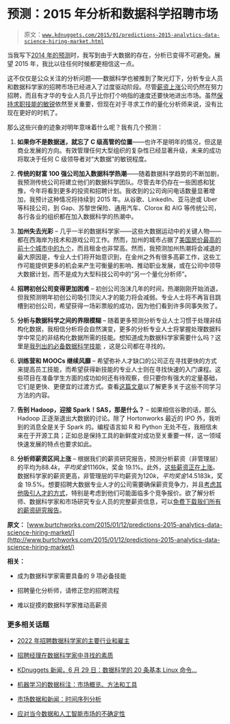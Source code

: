 # 预测：2015 年分析和数据科学招聘市场

> 原文：[`www.kdnuggets.com/2015/01/predictions-2015-analytics-data-science-hiring-market.html`](https://www.kdnuggets.com/2015/01/predictions-2015-analytics-data-science-hiring-market.html)

当我写下[2014 年的预测](http://www.burtchworks.com/2014/01/22/my-predictions-for-the-2014-analytics-hiring-market/)时，我写到由于大数据的存在，分析已变得不可避免。展望 2015 年，我比以往任何时候都更相信这一点。

这不仅仅是公众关注的分析问题——数据科学也被推到了聚光灯下，分析专业人员和数据科学家的招聘市场已经进入了过度驱动阶段。尽管[薪资上涨](http://www.burtchworks.com/big-data-analyst-salary/big-data-career-tips/the-burtch-works-study/)公司仍然在努力招聘，而且有才华的专业人员几乎比你打个响指的速度还要快地进出市场。虽然[保持求职技能的敏锐](http://www.burtchworks.com/2014/12/08/8-biggest-job-search-mistakes-quants-still-making/)依然至关重要，但现在对于寻求工作的量化分析师来说，没有比现在更好的时机了。

那么这些兴奋的迹象对明年意味着什么呢？我有几个预测：

1.  **如果你不是数据迷，就忘了 C 级高管的位置**——也许不是明年的情况，但这是商业发展的方向。有效管理任何大型组织的复杂性已经显著升级，未来的成功将取决于任何 C 级领导者对“大数据”的敏锐程度。

1.  **传统的财富 100 强公司加入数据科学热潮**——随着数据科学趋势的不断加剧，我预测传统公司将建立他们的数据科学团队。尽管去年仍存在一些困惑和犹豫，今年将看到更多的投资和招聘计划。我收到的公司询问电话数量显著增加，我预计这种情况将持续到 2015 年。从谷歌、LinkedIn、亚马逊或 Uber 等科技公司，到 Gap、苏黎世保险、通用汽车、Clorox 和 AIG 等传统公司，各行各业的组织都在加入数据科学的热潮中。

1.  **加州失去光彩** – 几乎一半的数据科学家——这些大数据运动中的关键人物——都在西海岸为技术和游戏公司工作。然而，加州的城市占据了[美国房价最高的前十个城市中的九个](http://www.bostonglobe.com/business/2014/11/12/outside-california-america-priciest-houses-are-wellesley/6DHPR1RJBip1w56Pha5O6K/story.html)，而且租金也非常高。然而，我预测加州热潮将会减退的最大原因是，专业人士们将开始意识到，在金州之外有很多高薪工作，这些工作可能提供更多的机会来产生可衡量的影响、推动职业发展，或在公司中领导大数据计划，而不是成为大型科技公司中的“另一个量化分析师”。

1.  **招聘初创公司变得更加困难** – 初创公司泡沫几年的时间，热潮刚刚开始消退，但我预测明年初创公司吸引顶尖人才的能力将会减弱。专业人士将不再盲目跳槽到初创公司，希望获得一场彩票般的成功，因为他们看到许多同事失败了。

1.  **分析与数据科学之间的界限模糊** – 随着更多预测分析专业人士习惯于处理非结构化数据，我相信分析将会自然演变，更多的分析专业人士将掌握处理数据科学中常见的非结构化数据所需的技能。想知道成为数据科学家需要什么吗？这里是[我列出的必备数据科学技能](http://www.burtchworks.com/2014/11/17/must-have-skills-to-become-a-data-scientist/) ，这是公司都在寻找的。

1.  **训练营和 MOOCs 继续风靡** – 希望弥补人才缺口的公司正在寻找更快的方式来提高员工技能，而希望获得新技能的专业人士则在寻找快速的入门课程。这些项目在准备学生方面的成功如何还有待观察，但只要你有强大的定量基础，它们是更快、更便宜的过渡方式。查看[这篇文章](http://www.burtchworks.com/2014/08/04/becoming-a-data-scientist-masters-program-bootcamp-or-moocs/)以了解更多关于这些不同学习方法的内容。

1.  **告别 Hadoop，迎接 Spark！SAS，那是什么？** – 如果相信谷歌的话，那么 Hadoop 正逐渐退出大数据的讨论。除了 Hortonworks 最近的 IPO 外，我听到的消息全是关于 Spark 的。编程语言如 R 和 Python 无处不在，我相信未来在于开源工具；正如总是保持工具的新鲜度对成功至关重要一样，这一领域快速发展的特点也要求如此。

1.  **分析师薪资区间上涨** – 根据我们的薪资研究报告，预测分析薪资（非管理层）的平均为$88.4k，平均奖金 11%，管理层的薪资为$160k，奖金 19.1%。此外，[这些薪资正在上涨](http://www.burtchworks.com/files/2014/09/PAP-2014_Salary-Updates.pdf)。数据科学家的薪资更高，非管理层的平均薪资为$120k，平均奖金 14.5%，管理层的薪资为$183k，奖金 19.5%。想要招聘大数据专业人才的公司需要确保薪资竞争力，并且[考虑其他吸引人才的方式](http://www.forbes.com/sites/onmarketing/2013/12/04/five-ways-marketers-can-keep-quants-from-quitting/)，特别是考虑到他们可能面临多个竞争报价。欲了解分析师、数据科学家和市场研究专业人员的完整薪资信息，可以[免费下载我们所有的薪资研究报告](http://www.burtchworks.com/big-data-analyst-salary/big-data-career-tips/the-burtch-works-study/)。

**原文：** [www.burtchworks.com/2015/01/12/predictions-2015-analytics-data-science-hiring-market/](http://www.burtchworks.com/2015/01/12/predictions-2015-analytics-data-science-hiring-market/)

**相关：**

+   成为数据科学家需要具备的 9 项必备技能

+   招聘量化分析师，请修正您的招聘流程

+   难以捉摸的数据科学家推动高薪资

### 更多相关话题

+   [2022 年招聘数据科学家的主要行业和雇主](https://www.kdnuggets.com/2022/06/top-industries-employers-hiring-data-scientists-2022.html)

+   [招聘经理在数据科学家中寻找的素质](https://www.kdnuggets.com/2022/04/qualities-hiring-managers-looking-data-scientists.html)

+   [KDnuggets 新闻，6 月 29 日：数据科学的 20 条基本 Linux 命令…](https://www.kdnuggets.com/2022/n26.html)

+   [机器学习的数据标注：市场概览、方法和工具](https://www.kdnuggets.com/2021/12/data-labeling-ml-overview-and-tools.html)

+   [市场数据和新闻：时间序列分析](https://www.kdnuggets.com/2022/06/market-data-news-time-series-analysis.html)

+   [应对当今数据和人工智能市场的不确定性](https://www.kdnuggets.com/2024/02/altair-navigating-todays-data-ai-market-uncertainty)
